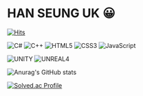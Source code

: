 # HAN SEUNG UK 😀


   [![Hits](https://hits.seeyoufarm.com/api/count/incr/badge.svg?url=https%3A%2F%2Fgithub.com%2Fhelloseunguk%2F&count_bg=%23FBAD8D&title_bg=%23FFDE9E&icon=&icon_color=%23E7E7E7&title=hits&edge_flat=false)](https://hits.seeyoufarm.com)


![C#](https://img.shields.io/badge/Java-007396.svg?&style=for-the-badge&logo=Java&logoColor=white)
![C++](https://img.shields.io/badge/Spring-6DB33F.svg?&style=for-the-badge&logo=Spring&logoColor=white)
![HTML5](https://img.shields.io/badge/Python-3776AB.svg?&style=for-the-badge&logo=Python&logoColor=white)
![CSS3](https://img.shields.io/badge/Android-3DDC84.svg?&style=for-the-badge&logo=Android&logoColor=white)
![JavaScript](https://img.shields.io/badge/JavaScript-F7DF1E.svg?&style=for-the-badge&logo=JavaScript&logoColor=white)

![UNITY](https://img.shields.io/badge/TypeScript-3178C6.svg?&style=for-the-badge&logo=TypeScript&logoColor=white)
![UNREAL4](https://img.shields.io/badge/HTML5-E34F26.svg?&style=for-the-badge&logo=HTML5&logoColor=white)

![Anurag's GitHub stats](https://github-readme-stats.vercel.app/api?username=helloseunguk&show_icons=true&theme=dracula)

[![Solved.ac Profile](http://mazassumnida.wtf/api/v2/generate_badge?boj=tmddnr8840)](https://solved.ac/tmddnr8840/)
<!--
**helloseunguk/helloseunguk** is a ✨ _special_ ✨ repository because its `README.md` (this file) appears on your GitHub profile.

Here are some ideas to get you started:

- 🔭 I’m currently working on ...
- 🌱 I’m currently learning ...
- 👯 I’m looking to collaborate on ...
- 🤔 I’m looking for help with ...
- 💬 Ask me about ...
- 📫 How to reach me: ...
- 😄 Pronouns: ...
- ⚡ Fun fact: ...
-->
